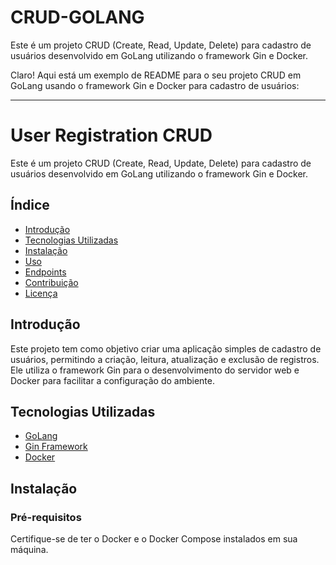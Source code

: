 # CRUD-GOLANG
Este é um projeto CRUD (Create, Read, Update, Delete) para cadastro de usuários desenvolvido em GoLang utilizando o framework Gin e Docker.

Claro! Aqui está um exemplo de README para o seu projeto CRUD em GoLang usando o framework Gin e Docker para cadastro de usuários:

---

# User Registration CRUD

Este é um projeto CRUD (Create, Read, Update, Delete) para cadastro de usuários desenvolvido em GoLang utilizando o framework Gin e Docker.

## Índice

- [Introdução](#introdução)
- [Tecnologias Utilizadas](#tecnologias-utilizadas)
- [Instalação](#instalação)
- [Uso](#uso)
- [Endpoints](#endpoints)
- [Contribuição](#contribuição)
- [Licença](#licença)

## Introdução

Este projeto tem como objetivo criar uma aplicação simples de cadastro de usuários, permitindo a criação, leitura, atualização e exclusão de registros. Ele utiliza o framework Gin para o desenvolvimento do servidor web e Docker para facilitar a configuração do ambiente.

## Tecnologias Utilizadas

- [GoLang](https://golang.org/)
- [Gin Framework](https://github.com/gin-gonic/gin)
- [Docker](https://www.docker.com/)

## Instalação

### Pré-requisitos

Certifique-se de ter o Docker e o Docker Compose instalados em sua máquina.
